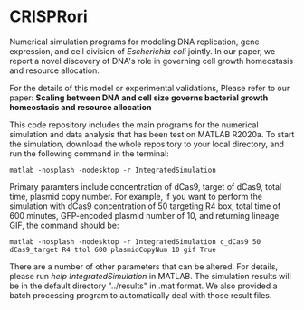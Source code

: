 # CRISPRori
Numerical simulation programs for modeling DNA replication, gene expression, and cell division of *Escherichia coli* jointly. In our paper, we report a novel discovery of DNA's role in governing cell growth homeostasis and resource allocation.

For the details of this model or experimental validations, Please refer to our paper:
**Scaling between DNA and cell size governs bacterial growth homeostasis and resource allocation**

This code repository includes the main programs for the numerical simulation and data analysis that has been test on MATLAB R2020a. To start the simulation, download the whole repository to your local directory, and run the following command in the terminal:

    matlab -nosplash -nodesktop -r IntegratedSimulation
    
Primary paramters include concentration of dCas9, target of dCas9, total time, plasmid copy number. For example, if you want to perform the simulation with dCas9 concentration of 50 targeting R4 box, total time of 600 minutes, GFP-encoded plasmid number of 10, and returning lineage GIF, the command should be:

    matlab -nosplash -nodesktop -r IntegratedSimulation c_dCas9 50 dCas9_target R4 ttol 600 plasmidCopyNum 10 gif True
    
There are a number of other parameters that can be altered. For details, please run *help IntegratedSimulation* in MATLAB. The simulation results will be in the default directory "../results" in .mat format. We also provided a batch processing program to automatically deal with those result files. 
